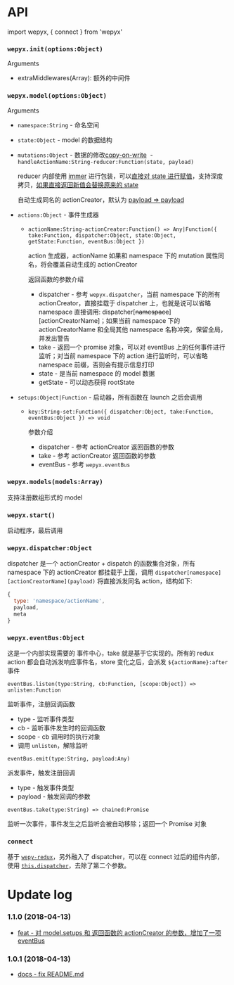 # API

import wepyx, { connect } from 'wepyx'

### `wepyx.init(options:Object)`

Arguments

* extraMiddlewares(Array): 额外的中间件

### `wepyx.model(options:Object)`

Arguments

- `namespace:String` - 命名空间
- `state:Object` - model 的数据结构
- `mutations:Object` - 数据的修改[copy-on-write](https://en.wikipedia.org/wiki/Copy-on-write)
  - `handleActionName:String-reducer:Function(state, payload)`

  reducer 内部使用 [immer](https://github.com/mweststrate/immer) 进行包装，可以[直接对 state 进行赋值](https://github.com/tolerance-go/wepyx/blob/fa32121d88142b80d003ca2875b53dabb8d26622/__test__/index.test.js#L19)，支持深度拷贝，[如果直接返回新值会替换原来的 state](https://github.com/tolerance-go/wepyx/blob/fa32121d88142b80d003ca2875b53dabb8d26622/__test__/index.test.js#L220)

  自动生成同名的 actionCreator，默认为 [payload => payload](https://github.com/tolerance-go/wepyx/blob/fa32121d88142b80d003ca2875b53dabb8d26622/src/index.js#L72)

- `actions:Object` - 事件生成器
  - `actionName:String-actionCreator:Function() => Any|Function({ take:Function, dispatcher:Object, state:Object, getState:Function, eventBus:Object })`

    action 生成器，actionName 如果和 namespace 下的 mutation 属性同名，将会覆盖自动生成的 actionCreator

    返回函数的参数介绍
    - dispatcher - 参考 `wepyx.dispatcher`，当前 namespace 下的所有 actionCreator，直接挂载于 dispatcher 上，也就是说可以省略 namespace 直接调用: dispatcher[~~namespace~~][actionCreatorName]；如果当前 namespace 下的 actionCreatorName 和全局其他 namespace 名称冲突，保留全局，并发出警告
    - take - 返回一个 promise 对象，可以对 eventBus 上的任何事件进行监听；对当前 namespace 下的 action 进行监听时，可以省略 namespace 前缀，否则会有提示信息打印
    - state - 是当前 namespace 的 model 数据
    - getState - 可以动态获得 rootState

- `setups:Object|Function` - 启动器，所有函数在 launch 之后会调用
  - `key:String-set:Function({ dispatcher:Object, take:Function, eventBus:Object }) => void`
  
    参数介绍
    - dispatcher - 参考 actionCreator 返回函数的参数
    - take - 参考 actionCreator 返回函数的参数
    - eventBus - 参考 `wepyx.eventBus`

### `wepyx.models(models:Array)`
支持注册数组形式的 model

### `wepyx.start()`

启动程序，最后调用

### `wepyx.dispatcher:Object`
dispatcher 是一个 actionCreator + dispatch 的函数集合对象，所有 namespace 下的 actionCreator 都挂载于上面，调用 `dispatcher[namespace][actionCreatorName](payload)` 将直接派发同名 action，结构如下:
```js
{
  type: 'namespace/actionName',
  payload,
  meta
}
```

### `wepyx.eventBus:Object`

这是一个内部实现需要的 事件中心，take 就是基于它实现的。所有的 redux action 都会自动派发响应事件名，store 变化之后，会派发 `${actionName}:after` 事件

`eventBus.listen(type:String, cb:Function, [scope:Object]) => unlisten:Function`

监听事件，注册回调函数
- type - 监听事件类型
- cb - 监听事件发生时的回调函数
- scope - cb 调用时的执行对象
- 调用 `unlisten`，解除监听

`eventBus.emit(type:String, payload:Any)`

派发事件，触发注册回调
- type - 触发事件类型
- payload - 触发回调的参数

`eventBus.take(type:String) => chained:Promise`

监听一次事件，事件发生之后监听会被自动移除；返回一个 Promise 对象

### `connect`

基于 [`wepy-redux`](https://github.com/Tencent/wepy/tree/2.0.x/packages/wepy-redux#wepy-%E5%92%8C-redux-%E7%BB%93%E5%90%88%E7%9A%84%E8%BF%9E%E6%8E%A5%E5%99%A8)，另外融入了 dispatcher，可以在 connect 过后的组件内部，使用 [`this.dispatcher`](https://github.com/tolerance-go/wepyx/blob/fa32121d88142b80d003ca2875b53dabb8d26622/examples/src/components/counter.wpy#L80)，去除了第二个参数。

# Update log

### 1.1.0 (2018-04-13)
- [feat - 对 model.setups 和 返回函数的 actionCreator 的参数，增加了一项 eventBus](https://github.com/tolerance-go/wepyx/commit/0bad303f883ec5e2507ea36d914b6cdea035d7bf)

### 1.0.1 (2018-04-13)
- [docs - fix README.md](https://github.com/tolerance-go/wepyx/commit/fa32121d88142b80d003ca2875b53dabb8d26622)
